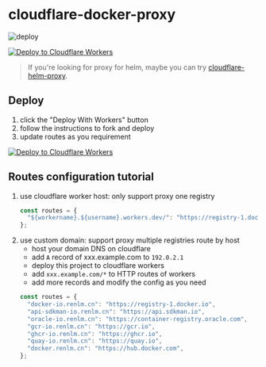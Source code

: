 # cloudflare-docker-proxy

![deploy](https://github.com/ciiiii/cloudflare-docker-proxy/actions/workflows/deploy.yaml/badge.svg)

[![Deploy to Cloudflare Workers](https://deploy.workers.cloudflare.com/button)](https://deploy.workers.cloudflare.com/?url=https://github.com/ciiiii/cloudflare-docker-proxy)

> If you're looking for proxy for helm, maybe you can try [cloudflare-helm-proxy](https://github.com/ciiiii/cloudflare-helm-proxy).

## Deploy

1. click the "Deploy With Workers" button
2. follow the instructions to fork and deploy
3. update routes as you requirement

[![Deploy to Cloudflare Workers](https://deploy.workers.cloudflare.com/button)](https://deploy.workers.cloudflare.com/?url=https://github.com/renlm/cloudflare-docker-proxy)

## Routes configuration tutorial

1. use cloudflare worker host: only support proxy one registry
   ```javascript
   const routes = {
     "${workername}.${username}.workers.dev/": "https://registry-1.docker.io",
   };
   ```
2. use custom domain: support proxy multiple registries route by host
   - host your domain DNS on cloudflare
   - add `A` record of xxx.example.com to `192.0.2.1`
   - deploy this project to cloudflare workers
   - add `xxx.example.com/*` to HTTP routes of workers
   - add more records and modify the config as you need
   ```javascript
   const routes = {
     "docker-io.renlm.cn": "https://registry-1.docker.io",
     "api-sdkman-io.renlm.cn": "https://api.sdkman.io",
     "oracle-io.renlm.cn": "https://container-registry.oracle.com",
     "gcr-io.renlm.cn": "https://gcr.io",
     "ghcr-io.renlm.cn": "https://ghcr.io",
     "quay-io.renlm.cn": "https://quay.io",
  	 "docker.renlm.cn": "https://hub.docker.com",
   };
   ```

